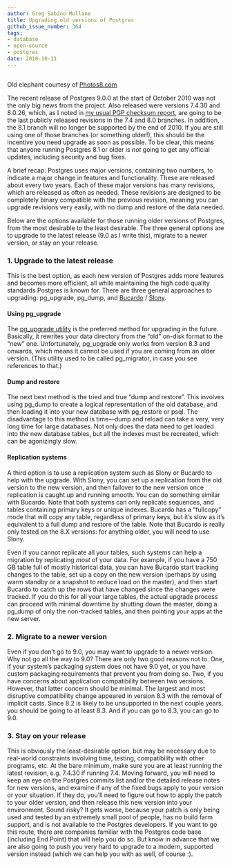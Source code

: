 ```yaml
---
author: Greg Sabino Mullane
title: Upgrading old versions of Postgres
github_issue_number: 364
tags:
- database
- open-source
- postgres
date: 2010-10-11
---
```


[](upgrading-old-versions-of-postgres/image-0-big.jpeg)

<a href="/blog/2010/10/upgrading-old-versions-of-postgres/image-0-big.jpeg" onblur="try {parent.deselectBloggerImageGracefully();} catch(e) {}"><img alt="" border="0" id="BLOGGER_PHOTO_ID_5526807649435102418" src="/blog/2010/10/upgrading-old-versions-of-postgres/image-0.jpeg"/></a>

Old elephant courtesy of [Photos8.com](http://photos8.com)

The recent release of Postgres 9.0.0 at the start of October 2010 was not the only big news from the project. Also released were versions 7.4.30 and 8.0.26, which, as I noted in [my usual PGP checksum report](http://www.gtsm.com/postgres_sigs.html), are going to be the last publicly released revisions in the 7.4 and 8.0 branches. In addition, the 8.1 branch will no longer be supported by the end of 2010. If you are still using one of those branches (or something older!), this should be the incentive you need upgrade as soon as possible. To be clear, this means that anyone running Postgres 8.1 or older is *not* going to get any official updates, including security and bug fixes.

A brief recap: Postgres uses major versions, containing two numbers, to indicate a major change in features and functionality. These are released about every two years. Each of these major versions has many revisions, which are released as often as needed. These revisions are designed to be completely binary compatible with the previous revision, meaning you can upgrade revisions very easily, with no dump and restore of the data needed.

Below are the options available for those running older versions of Postgres, from the most desirable to the least desirable. The three general options are to upgrade to the latest release (9.0 as I write this), migrate to a newer version, or stay on your release.

### 1. Upgrade to the latest release

This is the best option, as each new version of Postgres adds more features and becomes more efficient, all while maintaining the high code quality standards Postgres is known for. There are three general approaches to upgrading: pg_upgrade, pg_dump, and [Bucardo](https://bucardo.org/Bucardo/) / [Slony](http://slony.info/).

#### Using pg_upgrade

The [pg_upgrade utility](https://www.postgresql.org/docs/current/static/pgupgrade.html) is the preferred method for upgrading in the future. Basically, it rewrites your data directory from the “old” on-disk format to the “new” one. Unfortunately, pg_upgrade only works from version 8.3 and onwards, which means it cannot be used if you are coming from an older version. (This utility used to be called pg_migrator, in case you see references to that.)

#### Dump and restore

The next best method is the tried and true “dump and restore”. This involves using pg_dump to create a logical representation of the old database, and then loading it into your new database with pg_restore or psql. The disadvantage to this method is time—​dump and reload can take a very, very long time for large databases. Not only does the data need to get loaded into the new database tables, but all the indexes must be recreated, which can be agonizingly slow.

#### Replication systems

A third option is to use a replication system such as Slony or Bucardo to help with the upgrade. With Slony, you can set up a replication from the old version to the new version, and then failover to the new version once replication is caught up and running smooth. You can do something similar with Bucardo. Note that both systems can only replicate sequences, and tables containing primary keys or unique indexes. Bucardo has a “fullcopy” mode that will copy any table, regardless of primary keys, but it’s slow as it’s equivalent to a full dump and restore of the table. Note that Bucardo is really only tested on the 8.X versions: for anything older, you will need to use Slony.

Even if you cannot replicate all your tables, such systems can help a migration by replicating *most* of your data. For example, if you have a 750 GB table full of mostly historical data, you can have Bucardo start tracking changes to the table, set up a copy on the new version (perhaps by using warm standby or a snapshot to reduce load on the master), and then start Bucardo to catch up the rows that have changed since the changes were tracked. If you do this for all your large tables, the actual upgrade process can proceed with minimal downtime by shutting down the master, doing a pg_dump of only the non-tracked tables, and then pointing your apps at the new server.

### 2. Migrate to a newer version

Even if you don’t go to 9.0, you may want to upgrade to a newer version. Why not go all the way to 9.0? There are only two good reasons not to. One, if your system’s packaging system does not have 9.0 yet, or you have custom packaging requirements that prevent you from doing so. Two, if you have concerns about application compatibility between two versions. However, that latter concern should be minimal. The largest and most disruptive compatibility change appeared in version 8.3 with the removal of implicit casts. Since 8.2 is likely to be unsupported in the next couple years, you should be going to at least 8.3. And if you can go to 8.3, you can go to 9.0.

### 3. Stay on your release

This is obviously the least-desirable option, but may be necessary due to real-world constraints involving time, testing, compatibility with other programs, etc. At the bare minimum, make sure you are at least running the latest revision, e.g. 7.4.30 if running 7.4. Moving forward, you will need to keep an eye on the Postgres commits list and/or the detailed release notes for new versions, and examine if any of the fixed bugs apply to your version or your situation. If they do, you’ll need to figure out how to apply the patch to your older version, and then release this new version into your environment. Sound risky? It gets worse, because your patch is only being used and tested by an extremely small pool of people, has no build farm support, and is not available to the Postgres developers. If you want to go this route, there are companies familiar with the Postgres code base (including End Point) that will help you do so. But know in advance that we are also going to push you very hard to upgrade to a modern, supported version instead (which we can help you with as well, of course :).



